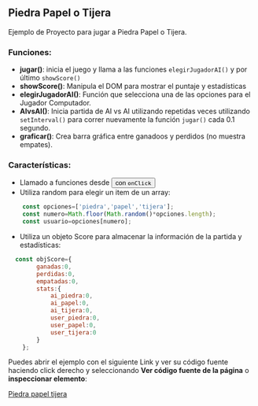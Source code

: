 ## Piedra Papel o Tijera

Ejemplo de Proyecto para jugar a Piedra Papel o Tijera.

### Funciones:
- **jugar()**: inicia el juego y llama a las funciones `elegirJugadorAI()` y por último `showScore()`
- **showScore()**: Manipula el DOM para mostrar el puntaje y estadísticas
- **elegirJugadorAI()**: Función que selecciona una de las opciones para el Jugador Computador.
- **AIvsAI()**: Inicia partida de AI vs AI utilizando repetidas veces utilizando `setInterval()` para correr nuevamente la función `jugar()` cada 0.1 segundo.
- **graficar()**: Crea barra gráfica entre ganadoos y perdidos (no muestra empates).

### Características:
- Llamado a funciones desde **<button>** con `onClick`
- Utiliza random para elegir un item de un array:
```js
    const opciones=['piedra','papel','tijera'];
    const numero=Math.floor(Math.random()*opciones.length);
    const usuario=opciones[numero];
```
- Utiliza un objeto Score para almacenar la información de la partida y estadísticas:
```js
  const objScore={
        ganadas:0,
        perdidas:0,
        empatadas:0,
        stats:{
            ai_piedra:0,
            ai_papel:0,
            ai_tijera:0,
            user_piedra:0,
            user_papel:0,
            user_tijera:0
        }
    };
```



Puedes abrir el ejemplo con el siguiente Link y ver su código fuente haciendo click derecho y seleccionando **Ver código fuente de la página** o **inspeccionar elemento**:  

[Piedra papel tijera](./uploads/ejemplos/piedra-papel-tijera/index.html)